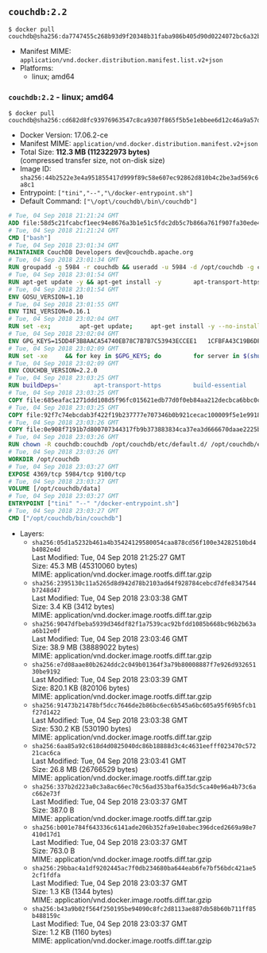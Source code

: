 ## `couchdb:2.2`

```console
$ docker pull couchdb@sha256:da7747455c268b93d9f20348b31faba986b405d90d0224072bc6a32b70f9945a
```

-	Manifest MIME: `application/vnd.docker.distribution.manifest.list.v2+json`
-	Platforms:
	-	linux; amd64

### `couchdb:2.2` - linux; amd64

```console
$ docker pull couchdb@sha256:cd682d8fc93976963547c8ca9307f865f5b5e1ebbee6d12c46a9a57d9a103889
```

-	Docker Version: 17.06.2-ce
-	Manifest MIME: `application/vnd.docker.distribution.manifest.v2+json`
-	Total Size: **112.3 MB (112322973 bytes)**  
	(compressed transfer size, not on-disk size)
-	Image ID: `sha256:44b2522e3e4a951855417d999f89c58e607ec92862d810b4c2be3ad569c6a8c1`
-	Entrypoint: `["tini","--","\/docker-entrypoint.sh"]`
-	Default Command: `["\/opt\/couchdb\/bin\/couchdb"]`

```dockerfile
# Tue, 04 Sep 2018 21:21:24 GMT
ADD file:58d5c21fcabcf1eec94e8676a3b1e51c5fdc2db5c7b866a761f907fa30ede4d8 in / 
# Tue, 04 Sep 2018 21:21:24 GMT
CMD ["bash"]
# Tue, 04 Sep 2018 23:01:34 GMT
MAINTAINER CouchDB Developers dev@couchdb.apache.org
# Tue, 04 Sep 2018 23:01:34 GMT
RUN groupadd -g 5984 -r couchdb && useradd -u 5984 -d /opt/couchdb -g couchdb couchdb
# Tue, 04 Sep 2018 23:01:54 GMT
RUN apt-get update -y && apt-get install -y         apt-transport-https         ca-certificates         curl         dirmngr         gnupg         libicu57         libssl1.1         openssl         python     && echo "deb https://apache.bintray.com/couchdb-deb stretch main"         | tee /etc/apt/sources.list.d/couchdb.list     && cat /etc/apt/sources.list.d/couchdb.list     && for server in $(shuf -e pgpkeys.mit.edu             ha.pool.sks-keyservers.net             hkp://p80.pool.sks-keyservers.net:80             pgp.mit.edu) ; do         gpg --keyserver $server --recv-keys 8756C4F765C9AC3CB6B85D62379CE192D401AB61 && break || : ;         done     && gpg -a --export 8756C4F765C9AC3CB6B85D62379CE192D401AB61 > /etc/apt/trusted.gpg.d/couchdb.gpg.asc     && apt-get update -y && apt-get install -y --no-install-recommends couch-libmozjs185-1.0     && rm -rf /var/lib/apt/lists/*
# Tue, 04 Sep 2018 23:01:54 GMT
ENV GOSU_VERSION=1.10
# Tue, 04 Sep 2018 23:01:55 GMT
ENV TINI_VERSION=0.16.1
# Tue, 04 Sep 2018 23:02:04 GMT
RUN set -ex; 		apt-get update; 	apt-get install -y --no-install-recommends wget; 	rm -rf /var/lib/apt/lists/*; 		dpkgArch="$(dpkg --print-architecture | awk -F- '{ print $NF }')"; 		wget -O /usr/local/bin/gosu "https://github.com/tianon/gosu/releases/download/${GOSU_VERSION}/gosu-$dpkgArch"; 	wget -O /usr/local/bin/gosu.asc "https://github.com/tianon/gosu/releases/download/$GOSU_VERSION/gosu-$dpkgArch.asc"; 	export GNUPGHOME="$(mktemp -d)";         for server in $(shuf -e pgpkeys.mit.edu             ha.pool.sks-keyservers.net             hkp://p80.pool.sks-keyservers.net:80             pgp.mit.edu) ; do         gpg --keyserver $server --recv-keys B42F6819007F00F88E364FD4036A9C25BF357DD4 && break || : ;         done; 	gpg --batch --verify /usr/local/bin/gosu.asc /usr/local/bin/gosu; 	rm -rf "$GNUPGHOME" /usr/local/bin/gosu.asc; 	chmod +x /usr/local/bin/gosu; 	gosu nobody true;     	wget -O /usr/local/bin/tini "https://github.com/krallin/tini/releases/download/v${TINI_VERSION}/tini-$dpkgArch"; 	wget -O /usr/local/bin/tini.asc "https://github.com/krallin/tini/releases/download/v${TINI_VERSION}/tini-$dpkgArch.asc"; 	export GNUPGHOME="$(mktemp -d)";         for server in $(shuf -e pgpkeys.mit.edu             ha.pool.sks-keyservers.net             hkp://p80.pool.sks-keyservers.net:80             pgp.mit.edu) ; do         gpg --keyserver $server --recv-keys 595E85A6B1B4779EA4DAAEC70B588DFF0527A9B7 && break || : ;         done; 	gpg --batch --verify /usr/local/bin/tini.asc /usr/local/bin/tini; 	rm -rf "$GNUPGHOME" /usr/local/bin/tini.asc; 	chmod +x /usr/local/bin/tini; 	tini --version; 		apt-get purge -y --auto-remove wget
# Tue, 04 Sep 2018 23:02:04 GMT
ENV GPG_KEYS=15DD4F3B8AACA54740EB78C7B7B7C53943ECCEE1   1CFBFA43C19B6DF4A0CA3934669C02FFDF3CEBA3   25BBBAC113C1BFD5AA594A4C9F96B92930380381   4BFCA2B99BADC6F9F105BEC9C5E32E2D6B065BFB   5D680346FAA3E51B29DBCB681015F68F9DA248BC   7BCCEB868313DDA925DF1805ECA5BCB7BB9656B0   C3F4DFAEAD621E1C94523AEEC376457E61D50B88   D2B17F9DA23C0A10991AF2E3D9EE01E47852AEE4   E0AF0A194D55C84E4A19A801CDB0C0F904F4EE9B   29E4F38113DF707D722A6EF91FE9AF73118F1A7C   2EC788AE3F239FA13E82D215CDE711289384AE37
# Tue, 04 Sep 2018 23:02:09 GMT
RUN set -xe     && for key in $GPG_KEYS; do         for server in $(shuf -e pgpkeys.mit.edu             ha.pool.sks-keyservers.net             hkp://p80.pool.sks-keyservers.net:80             pgp.mit.edu) ; do         gpg --keyserver $server --recv-keys "$key" && break || : ;         done;     done
# Tue, 04 Sep 2018 23:02:09 GMT
ENV COUCHDB_VERSION=2.2.0
# Tue, 04 Sep 2018 23:03:25 GMT
RUN buildDeps='         apt-transport-https         build-essential         couch-libmozjs185-dev         erlang-dev         erlang-nox         erlang-reltool         libcurl4-openssl-dev         libicu-dev         make         libssl-dev     '     && apt-get update -y -qq && apt-get install -y --no-install-recommends $buildDeps     && cd /usr/src && mkdir couchdb     && curl -fSL https://dist.apache.org/repos/dist/release/couchdb/source/$COUCHDB_VERSION/apache-couchdb-$COUCHDB_VERSION.tar.gz -o couchdb.tar.gz     && curl -fSL https://dist.apache.org/repos/dist/release/couchdb/source/$COUCHDB_VERSION/apache-couchdb-$COUCHDB_VERSION.tar.gz.asc -o couchdb.tar.gz.asc     && gpg --batch --verify couchdb.tar.gz.asc couchdb.tar.gz     && tar -xzf couchdb.tar.gz -C couchdb --strip-components=1     && cd couchdb     && ./configure     && make release     && mv /usr/src/couchdb/rel/couchdb /opt/     && apt-get purge -y --auto-remove $buildDeps     && rm -rf /var/lib/apt/lists/* /usr/src/couchdb*     && mkdir /opt/couchdb/data     && chown -R couchdb:couchdb /opt/couchdb
# Tue, 04 Sep 2018 23:03:25 GMT
COPY file:685eafac1271ddd108d5f96fc015621edb77d0f0eb84aa212decbca6bbc0ce7d in /opt/couchdb/etc/default.d/ 
# Tue, 04 Sep 2018 23:03:25 GMT
COPY file:92f7c74ebcdab3f422f19b237777e707346b0b921cecac100009f5e1e9918e1e in /opt/couchdb/etc/ 
# Tue, 04 Sep 2018 23:03:26 GMT
COPY file:0e908f7191b7d800707344317fb9b373883834ca37ea3d666670daae2225bb7f in / 
# Tue, 04 Sep 2018 23:03:26 GMT
RUN chown -R couchdb:couchdb /opt/couchdb/etc/default.d/ /opt/couchdb/etc/vm.args
# Tue, 04 Sep 2018 23:03:26 GMT
WORKDIR /opt/couchdb
# Tue, 04 Sep 2018 23:03:27 GMT
EXPOSE 4369/tcp 5984/tcp 9100/tcp
# Tue, 04 Sep 2018 23:03:27 GMT
VOLUME [/opt/couchdb/data]
# Tue, 04 Sep 2018 23:03:27 GMT
ENTRYPOINT ["tini" "--" "/docker-entrypoint.sh"]
# Tue, 04 Sep 2018 23:03:27 GMT
CMD ["/opt/couchdb/bin/couchdb"]
```

-	Layers:
	-	`sha256:05d1a5232b461a4b35424129580054caa878cd56f100e34282510bd4b4082e4d`  
		Last Modified: Tue, 04 Sep 2018 21:25:27 GMT  
		Size: 45.3 MB (45310060 bytes)  
		MIME: application/vnd.docker.image.rootfs.diff.tar.gzip
	-	`sha256:2395130c11a5265d8d942d78b2103ad64f928784cebcd7dfe8347544b7248d47`  
		Last Modified: Tue, 04 Sep 2018 23:03:38 GMT  
		Size: 3.4 KB (3412 bytes)  
		MIME: application/vnd.docker.image.rootfs.diff.tar.gzip
	-	`sha256:9047dfbeba5939d346df82f1a7539cac92bfdd1085b668bc96b2b63aa6b12e0f`  
		Last Modified: Tue, 04 Sep 2018 23:03:46 GMT  
		Size: 38.9 MB (38889022 bytes)  
		MIME: application/vnd.docker.image.rootfs.diff.tar.gzip
	-	`sha256:e7d08aae80b2624ddc2c049b01364f3a79b80008887f7e926d93265130be9192`  
		Last Modified: Tue, 04 Sep 2018 23:03:39 GMT  
		Size: 820.1 KB (820106 bytes)  
		MIME: application/vnd.docker.image.rootfs.diff.tar.gzip
	-	`sha256:91473b21478bf5dcc7646de2b86bc6ec6b545a6bc605a95f69b5fcb1f27d1422`  
		Last Modified: Tue, 04 Sep 2018 23:03:38 GMT  
		Size: 530.2 KB (530190 bytes)  
		MIME: application/vnd.docker.image.rootfs.diff.tar.gzip
	-	`sha256:6aa85a92c618d4d0825040dc86b18888d3c4c4631eefff023470c57221cac6ca`  
		Last Modified: Tue, 04 Sep 2018 23:03:41 GMT  
		Size: 26.8 MB (26766529 bytes)  
		MIME: application/vnd.docker.image.rootfs.diff.tar.gzip
	-	`sha256:337b2d223a0c3a8ac66ec70c56ad353baf6a35dc5ca40e96a4b73c6ac662e73f`  
		Last Modified: Tue, 04 Sep 2018 23:03:37 GMT  
		Size: 387.0 B  
		MIME: application/vnd.docker.image.rootfs.diff.tar.gzip
	-	`sha256:b001e784f643336c6141ade206b352fa9e10abec396dced2669a98e7410d17d1`  
		Last Modified: Tue, 04 Sep 2018 23:03:37 GMT  
		Size: 763.0 B  
		MIME: application/vnd.docker.image.rootfs.diff.tar.gzip
	-	`sha256:29bbac4a1df9202445ac7f0db234680ba644eab6fe7bf56bdc421ae52cf1fdfa`  
		Last Modified: Tue, 04 Sep 2018 23:03:37 GMT  
		Size: 1.3 KB (1344 bytes)  
		MIME: application/vnd.docker.image.rootfs.diff.tar.gzip
	-	`sha256:b43a9b02f564f250195be94090c8fc2d8113ae887db58b60b711ff85b488159c`  
		Last Modified: Tue, 04 Sep 2018 23:03:37 GMT  
		Size: 1.2 KB (1160 bytes)  
		MIME: application/vnd.docker.image.rootfs.diff.tar.gzip
